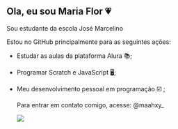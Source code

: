 ## Ola, eu sou Maria Flor 💗
Sou estudante da escola José Marcelino  

Estou no GitHub principalmente para as seguintes ações:
- Estudar as aulas da plataforma Alura 📚;
- Programar Scratch e JavaScript 🖥️;
- Meu desenvolvimento pessoal em programação ☑️ ;

  Para entrar em contato comigo, acesse:
  @maahxy_ 

  ![](https://c.tenor.com/FMfsSNLcWsUAAAAM/macaco-macaquinho.gif)
